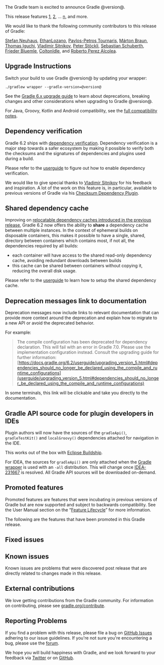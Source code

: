 The Gradle team is excited to announce Gradle @version@.

This release features [1](), [2](), ... [n](), and more.

We would like to thank the following community contributors to this release of Gradle:

[Stefan Neuhaus](https://github.com/stefanneuhaus),
[EthanLozano](https://github.com/EthanLozano),
[Pavlos-Petros Tournaris](https://github.com/pavlospt),
[Márton Braun](https://github.com/zsmb13),
[Thomas Iguchi](https://github.com/tiguchi),
[Vladimir Sitnikov](https://github.com/vlsi/),
[Peter Stöckli](https://github.com/p-),
[Sebastian Schuberth](https://github.com/sschuberth),
[Frieder Bluemle](https://github.com/friederbluemle),
[ColtonIdle](https://github.com/ColtonIdle),
and [Roberto Perez Alcolea](https://github.com/rpalcolea).

## Upgrade Instructions

Switch your build to use Gradle @version@ by updating your wrapper:

`./gradlew wrapper --gradle-version=@version@`

See the [Gradle 6.x upgrade guide](userguide/upgrading_version_6.html#changes_@baseVersion@) to learn about deprecations, breaking changes and other considerations when upgrading to Gradle @version@.

For Java, Groovy, Kotlin and Android compatibility, see the [full compatibility notes](userguide/compatibility.html).

<!-- Do not add breaking changes or deprecations here! Add them to the upgrade guide instead. -->

<a name="dependency-verification"></a>
## Dependency verification

Gradle 6.2 ships with [dependency verification](userguide/dependency_verification.html).
Dependency verification is a major step towards a safer ecosystem by making it possible to verify both the checksums and the signatures of dependencies and plugins used during a build.

Please refer to the [userguide](userguide/dependency_verification.html) to figure out how to enable dependency verification.

We would like to give special thanks to [Vladimir Sitnikov](https://github.com/vlsi) for his feedback and inspiration.
A lot of the work on this feature is, in particular, available to previous versions of Gradle via his [Checksum Dependency Plugin](https://github.com/vlsi/vlsi-release-plugins/tree/master/plugins/checksum-dependency-plugin).

<a name="shared-dependency-cache"></a>
## Shared dependency cache

Improving on [relocatable dependency caches introduced in the previous release](https://docs.gradle.org/6.1.1/release-notes.html#ephemeral-ci:-reuse-gradle's-dependency-cache), Gradle 6.2 now offers the ability to **share** a dependency cache between multiple instances.
In the context of ephemeral builds on disposable containers, this makes it possible to have a single, shared, directory between containers which contains most, if not all, the dependencies required by all builds:

- each container will have access to the shared read-only dependency cache, avoiding redundant downloads between builds
- this cache can be shared between containers without copying it, reducing the overall disk usage.

Please refer to the [userguide](userguide/dependency_resolution.html#sec:dependency_cache) to learn how to setup the shared dependency cache.

## Deprecation messages link to documentation

Deprecation messages now include links to relevant documentation that can provide more context around the deprecation and explain how to migrate to a new API or avoid the deprecated behavior. 

For example:
> The compile configuration has been deprecated for dependency declaration. This will fail with an error in Gradle 7.0. Please use the implementation configuration instead. Consult the upgrading guide for further information: [https://docs.gradle.org/6.2/userguide/upgrading_version_5.html#dependencies_should_no_longer_be_declared_using_the_compile_and_runtime_configurations](userguide/upgrading_version_5.html#dependencies_should_no_longer_be_declared_using_the_compile_and_runtime_configurations)

In some terminals, this link will be clickable and take you directly to the documentation.

## Gradle API source code for plugin developers in IDEs

Plugin authors will now have the sources of the `gradleApi()`, `gradleTestKit()` and `localGroovy()` dependencies attached for navigation in the IDE.

This works out of the box with [Eclipse Buildship](https://projects.eclipse.org/projects/tools.buildship).

For IDEA, the sources for `gradleApi()` are only attached when the [Gradle wrapper](userguide/gradle_wrapper.html#sec:adding_wrapper) is used with an `-all` distribution. 
This will change once [IDEA-231667](https://youtrack.jetbrains.com/issue/IDEA-231667) is resolved. All Gradle API sources will be downloaded on-demand.

## Promoted features
Promoted features are features that were incubating in previous versions of Gradle but are now supported and subject to backwards compatibility.
See the User Manual section on the “[Feature Lifecycle](userguide/feature_lifecycle.html)” for more information.

The following are the features that have been promoted in this Gradle release.

<!--
### Example promoted
-->

## Fixed issues

## Known issues

Known issues are problems that were discovered post release that are directly related to changes made in this release.

## External contributions

We love getting contributions from the Gradle community. For information on contributing, please see [gradle.org/contribute](https://gradle.org/contribute).

## Reporting Problems

If you find a problem with this release, please file a bug on [GitHub Issues](https://github.com/gradle/gradle/issues) adhering to our issue guidelines.
If you're not sure you're encountering a bug, please use the [forum](https://discuss.gradle.org/c/help-discuss).

We hope you will build happiness with Gradle, and we look forward to your feedback via [Twitter](https://twitter.com/gradle) or on [GitHub](https://github.com/gradle).
